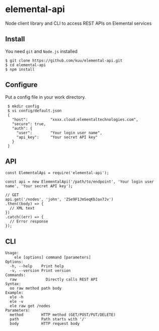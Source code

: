 # elemental-api
Node client library and CLI to access REST APIs on Elemental services

## Install
You need `git` and `Node.js` installed

```
$ git clone https://github.com/kuu/elemental-api.git
$ cd elemental-api
$ npm install
```

## Configure
Put a config file in your work directory.

```
 $ mkdir config
 $ vi config/default.json
 {
   "host":          "xxxx.cloud.elementaltechnologies.com",
   "secure": true,
   "auth": {
     "user":        "Your login user name",
     "api_key":     "Your secret API key"
   }
 }
```

## API

```
const ElementalApi = require('elemental-api');

const api = new ElementalApi('/path/to/endpoint', 'Your login user name', 'Your secret API key');

// GET
api.get('/nodes', 'john', 'ZSe9F1JmSeqKbJax7Jv')
.then((body) => {
  // XML text
})
.catch((err) => {
  // Error response
});
```

## CLI

```
Usage:
    ele [options] command [parameters]
Options:
  -h, --help    Print help
  -v, --version Print version
Commands:
  raw             Directly calls REST API
Syntax:
  oo raw method path body
Example:
  ele -h
  ele -v
  ele raw get /nodes
Parameters:
  method        HTTP method (GET/POST/PUT/DELETE)
  path          Path starts with '/'
  body          HTTP request body
```
